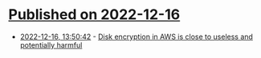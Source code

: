 # [Published on 2022-12-16](index.md)

* [2022-12-16, 13:50:42](https://news.ycombinator.com/item?id=34014429) - [Disk encryption in AWS is close to useless and potentially harmful](https://tmp.bearblog.dev/disk-encryption-aws-is-close-to-useless-and-potentially-harmful/)
